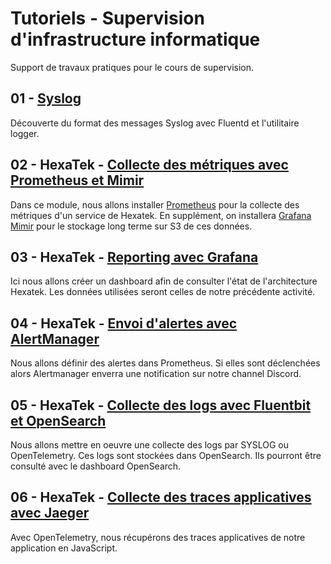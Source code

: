 # Tutoriels - Supervision d'infrastructure informatique

Support de travaux pratiques pour le cours de supervision.

## 01 - [Syslog](./01-syslog/)

Découverte du format des messages Syslog avec Fluentd et l'utilitaire logger.

## 02 - HexaTek - [Collecte des métriques avec Prometheus et Mimir](./hexatek/02-prometheus-mimir/)

Dans ce module, nous allons installer [Prometheus](https://prometheus.io/) pour la collecte des métriques d'un service de Hexatek. 
En supplément, on installera [Grafana Mimir](https://grafana.com/oss/mimir/) pour le stockage long terme sur S3 de ces données.

## 03 - HexaTek - [Reporting avec Grafana](./hexatek/03-grafana/)

Ici nous allons créer un dashboard afin de consulter l'état de l'architecture Hexatek. 
Les données utilisées seront celles de notre précédente activité.

## 04 - HexaTek - [Envoi d'alertes avec AlertManager](./hexatek/04-alertmanager/)

Nous allons définir des alertes dans Prometheus. Si elles sont déclenchées alors Alertmanager enverra une notification sur notre channel Discord.

## 05 - HexaTek - [Collecte des logs avec Fluentbit et OpenSearch](./hexatek/05-fluentbit-opensearch/)

Nous allons mettre en oeuvre une collecte des logs par SYSLOG ou OpenTelemetry. Ces logs sont stockées dans OpenSearch. Ils pourront être consulté avec le dashboard OpenSearch.

## 06 - HexaTek - [Collecte des traces applicatives avec Jaeger](./hexatek/06-jaeger/)

Avec OpenTelemetry, nous récupérons des traces applicatives de notre application en JavaScript.